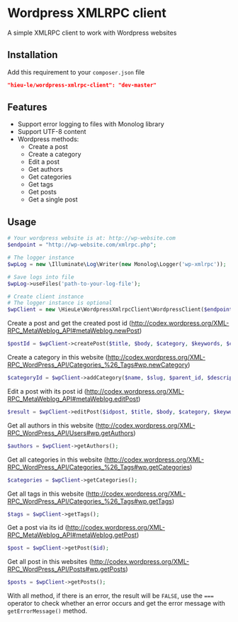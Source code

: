 Wordpress XMLRPC client
=======================

A simple XMLRPC client to work with Wordpress websites

## Installation
Add this requirement to your `composer.json` file

```json
"hieu-le/wordpress-xmlrpc-client": "dev-master"
```

## Features
* Support error logging to files with Monolog library
* Support UTF-8 content
* Wordpress methods:
  * Create a post
  * Create a category
  * Edit a post
  * Get authors
  * Get categories
  * Get tags
  * Get posts
  * Get a single post

## Usage

```php
# Your wordpress website is at: http://wp-website.com
$endpoint = "http://wp-website.com/xmlrpc.php";

# The logger instance
$wpLog = new \Illuminate\Log\Writer(new Monolog\Logger('wp-xmlrpc'));

# Save logs into file
$wpLog->useFiles('path-to-your-log-file');

# Create client instance
# The logger instance is optional
$wpClient = new \HieuLe\WordpressXmlrpcClient\WordpressClient($endpoint, 'username', 'password', $wpLog);
```

Create a post and get the created post id (http://codex.wordpress.org/XML-RPC_MetaWeblog_API#metaWeblog.newPost)
```php
$postId = $wpClient->createPost($title, $body, $category, $keywords, $customFields);
```

Create a category in this website (http://codex.wordpress.org/XML-RPC_WordPress_API/Categories_%26_Tags#wp.newCategory)
```php
$categoryId = $wpClient->addCategory($name, $slug, $parent_id, $description);
```

Edit a post with its post id (http://codex.wordpress.org/XML-RPC_MetaWeblog_API#metaWeblog.editPost)
```php
$result = $wpClient->editPost($idpost, $title, $body, $category, $keywords);
```

Get all authors in this website (http://codex.wordpress.org/XML-RPC_WordPress_API/Users#wp.getAuthors)
```php
$authors = $wpClient->getAuthors();
```

Get all categories in this website (http://codex.wordpress.org/XML-RPC_WordPress_API/Categories_%26_Tags#wp.getCategories)
```php
$categories = $wpClient->getCategories();
```

Get all tags in this website (http://codex.wordpress.org/XML-RPC_WordPress_API/Categories_%26_Tags#wp.getTags)
```php
$tags = $wpClient->getTags();
```

Get a post via its id (http://codex.wordpress.org/XML-RPC_MetaWeblog_API#metaWeblog.getPost)
```php
$post = $wpClient->getPost($id);
```

Get all post in this websites (http://codex.wordpress.org/XML-RPC_WordPress_API/Posts#wp.getPosts)
```php
$posts = $wpClient->getPosts();
```


With all method, if there is an error, the result will be `FALSE`, use the `===` operator to check whether an error occurs and get the error message with `getErrorMessage()` method.

